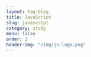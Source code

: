 ```yaml
---
layout: tag-blog
title: JavaScript
slug: javascript
category: study
menu: false
order: 2
header-img: "/img/js-logo.png"
---
```

